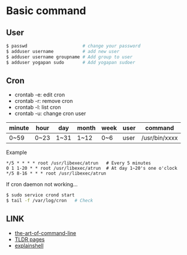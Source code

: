 # Basic command

## User
```sh
$ passwd                     # change your password
$ adduser username           # add new user
$ adduser username groupname # Add group to user
$ adduser yogapan sudo       # Add yogapan sudoer
```

## Cron
- crontab -e: edit cron
- crontab -r: remove cron
- crontab -l: list cron
- crontab -u: change cron user

minute | hour | day  | month | week | user | command
-------|------|------|-------|------|------|--------------
 0~59  | 0~23 | 1~31 | 1~12  | 0~6  | user | /usr/bin/xxxx

Example
```cron
*/5 * * * * root /usr/libexec/atrun   # Every 5 minutes
0 1 1-20 * * root /usr/libexec/atrun  # At day 1~20's one o'clock
*/5 8-16 * * * root /usr/libexec/atrun
```

If cron daemon not working...
```sh
$ sudo service crond start
$ tail -f /var/log/cron   # Check
```

## LINK
- [the-art-of-command-line](https://github.com/jlevy/the-art-of-command-line)
- [TLDR pages](http://tldr-pages.github.io/)
- [explainshell](http://explainshell.com/)
